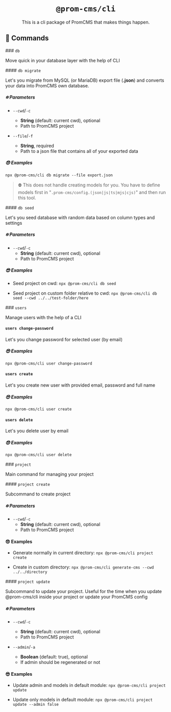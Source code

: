 <center>
<h1><code>@prom-cms/cli</code></h1>

This is a cli package of PromCMS that makes things happen.
</center>

## 🍻 Commands 

### `db`

Move quick in your database layer with the help of CLI

#### `db migrate`

Let's you migrate from MySQL (or MariaDB) export file (**.json**) and converts your data into PromCMS own database. 

##### 🔯 Parameters

- `--cwd`/`-c` 
    - **String** (default: current cwd), optional
    - Path to PromCMS project

- `--file`/`-f` 
    - **String**, required
    - Path to a json file that contains all of your exported data

##### 😎 Examples

`npx @prom-cms/cli db migrate --file export.json`

> ⛔️ This does not handle creating models for you. You have to define models first in "`.prom-cms/config.(json|js|ts|mjs|cjs)`" and then run this tool.

#### `db seed`

Let's you seed database with random data based on column types and settings

##### 🔯 Parameters

- `--cwd`/`-c` 
    - **String** (default: current cwd), optional
    - Path to PromCMS project

##### 😎 Examples

- Seed project on cwd: `npx @prom-cms/cli db seed`

- Seed project on custom folder relative to cwd: `npx @prom-cms/cli db seed --cwd ../../test-folder/here`

### `users`

Manage users with the help of a CLI

#### `users change-password`

Let's you change password for selected user (by email)

##### 😎 Examples

`npx @prom-cms/cli user change-password`

#### `users create`

Let's you create new user with provided email, password and full name

##### 😎 Examples

`npx @prom-cms/cli user create`

#### `users delete`

Let's you delete user by email

##### 😎 Examples

`npx @prom-cms/cli user delete`

### `project`

Main command for managing your project

#### `project create`

Subcommand to create project

##### 🔯 Parameters

- `--cwd`/`-c` 
    - **String** (default: current cwd), optional
    - Path to PromCMS project

#### 😎 Examples

- Generate normally in current directory: `npx @prom-cms/cli project create`

- Create in custom directory: `npx @prom-cms/cli generate-cms --cwd ../../directory`

#### `project update`

Subcommand to update your project. Useful for the time when you update @prom-cms/cli inside your project or update your PromCMS config

##### 🔯 Parameters

- `--cwd`/`-c` 
    - **String** (default: current cwd), optional
    - Path to PromCMS project

- `--admin`/`-a` 
    - **Boolean** (default: true), optional
    - If admin should be regenerated or not

#### 😎 Examples

- Update admin and models in default module: `npx @prom-cms/cli project update`

- Update only models in default module: `npx @prom-cms/cli project update --admin false`


